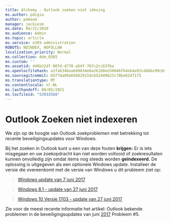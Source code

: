 ```yaml
---
title: Alchemy - Outlook zoeken niet idexing
ms.author: pdigia
author: pebaum
manager: jackiesm
ms.date: 04/21/2020
ms.audience: Admin
ms.topic: article
ms.service: o365-administration
ROBOTS: NOINDEX, NOFOLLOW
localization_priority: Normal
ms.collection: Adm_O365
ms.custom: ''
ms.assetid: 446b22df-807d-4778-a54f-767c2cc83fba
ms.openlocfilehash: a1fab34bea6d9034e6a26168ed36046f64eb4a93cd4bbc09cb94a60c85f5585d
ms.sourcegitcommit: b5f7da89a650d2915dc652449623c78be6247175
ms.translationtype: MT
ms.contentlocale: nl-NL
ms.lasthandoff: 08/05/2021
ms.locfileid: "53933568"
---
```

# <a name="outlook-search-not-indexing"></a>Outlook Zoeken niet indexeren

We zijn op de hoogte van Outlook zoekproblemen met betrekking tot recente beveiligingsupdates voor Windows.
  
Bij het zoeken in Outlook kunt u een van deze fouten **krijgen:** Er is iets misgegaan en uw zoekopdracht kan niet worden voltooid of zoekresultaten kunnen onvolledig zijn omdat items nog steeds worden **geïndexeerd.** De oplossing is uitgegeven als een optionele Windows update. Installeer de versie die overeenkomt met de versie van Windows u dit probleem ziet op: 
  
> [Windows update van 7 juni 2017](https://support.microsoft.com/topic/june-27-2017-kb4022168-preview-of-monthly-rollup-b8e847d5-3b84-367e-4dcb-cc7a25f06d40)
    
> [Windows 8.1 - update van 27 juni 2017](https://support.microsoft.com/topic/june-27-2017-kb4022720-preview-of-monthly-rollup-b98970bb-6f11-46c3-8681-a6b85d5d8eb4)
    
> [Windows 10 Versie 1703 - update van 27 juni 2017](https://support.microsoft.com/topic/compatibility-update-for-upgrading-to-windows-10-version-1703-june-27-2017-32a45f84-19d8-2535-029c-d083b5f6765e)
    
Zie voor de meest recente informatie het artikel: Outlook bekende problemen in de beveiligingsupdates van juni [2017](https://support.office.com/article/Outlook-known-issues-in-the-June-2017-security-updates-3F6DBFFD-8505-492D-B19F-B3B89369ED9B.aspx) Probleem #5. 
  

